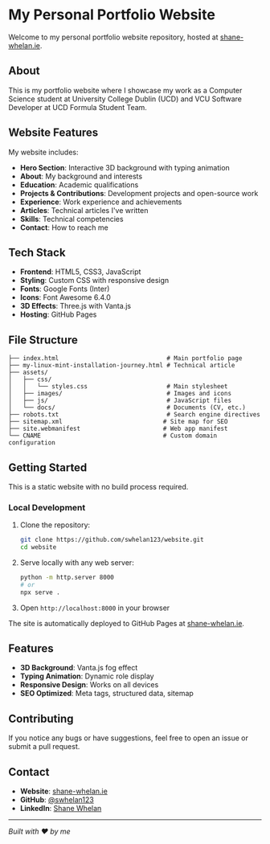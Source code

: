 # My Personal Portfolio Website

Welcome to my personal portfolio website repository, hosted at [shane-whelan.ie](https://shane-whelan.ie).

## About

This is my portfolio website where I showcase my work as a Computer Science student at University College Dublin (UCD) and VCU Software Developer at UCD Formula Student Team.

## Website Features

My website includes:

- **Hero Section**: Interactive 3D background with typing animation
- **About**: My background and interests
- **Education**: Academic qualifications
- **Projects & Contributions**: Development projects and open-source work
- **Experience**: Work experience and achievements
- **Articles**: Technical articles I've written
- **Skills**: Technical competencies
- **Contact**: How to reach me

## Tech Stack

- **Frontend**: HTML5, CSS3, JavaScript
- **Styling**: Custom CSS with responsive design
- **Fonts**: Google Fonts (Inter)
- **Icons**: Font Awesome 6.4.0
- **3D Effects**: Three.js with Vanta.js
- **Hosting**: GitHub Pages

## File Structure

```
├── index.html                              # Main portfolio page
├── my-linux-mint-installation-journey.html # Technical article
├── assets/
│   ├── css/
│   │   └── styles.css                      # Main stylesheet
│   ├── images/                             # Images and icons
│   ├── js/                                 # JavaScript files
│   └── docs/                               # Documents (CV, etc.)
├── robots.txt                              # Search engine directives
├── sitemap.xml                            # Site map for SEO
├── site.webmanifest                       # Web app manifest
└── CNAME                                  # Custom domain configuration
```

## Getting Started

This is a static website with no build process required.

### Local Development

1. Clone the repository:
   ```bash
   git clone https://github.com/swhelan123/website.git
   cd website
   ```

2. Serve locally with any web server:
   ```bash
   python -m http.server 8000
   # or
   npx serve .
   ```

3. Open `http://localhost:8000` in your browser

The site is automatically deployed to GitHub Pages at [shane-whelan.ie](https://shane-whelan.ie).

## Features

- **3D Background**: Vanta.js fog effect
- **Typing Animation**: Dynamic role display
- **Responsive Design**: Works on all devices
- **SEO Optimized**: Meta tags, structured data, sitemap

## Contributing

If you notice any bugs or have suggestions, feel free to open an issue or submit a pull request.

## Contact

- **Website**: [shane-whelan.ie](https://shane-whelan.ie)
- **GitHub**: [@swhelan123](https://github.com/swhelan123)
- **LinkedIn**: [Shane Whelan](https://www.linkedin.com/in/shane-whelan-364988291/)

---

*Built with ❤️ by me*